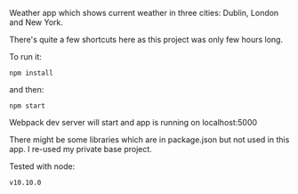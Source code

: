 
Weather app which shows current weather in three cities: Dublin, London and New York.

There's quite a few shortcuts here as this project was only few hours long.

To run it:

    npm install

and then:

    npm start
    
Webpack dev server will start and app is running on localhost:5000

There might be some libraries which are in package.json but not used in this app.
I re-used my private base project.

Tested with node:

    v10.10.0